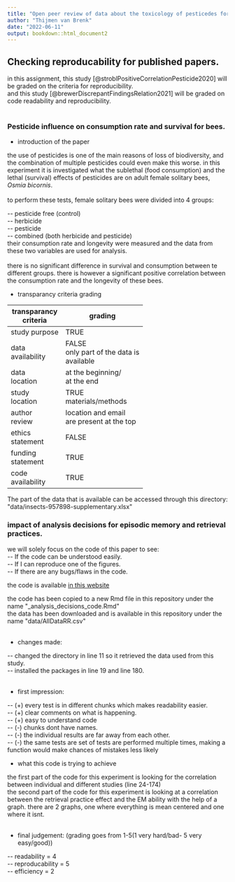 ```yaml
---
title: "Open peer review of data about the toxicology of pesticedes for bees"
author: "Thijmen van Brenk"
date: "2022-06-11"
output: bookdown::html_document2
---
```


## Checking reproducability for published papers.

in this assignment, this study [@stroblPositiveCorrelationPesticide2020] will be graded on the criteria for reproducibility.       
and this study [@brewerDiscrepantFindingsRelation2021] will be graded on code readability and reproducibility.
<br>
<br>


### Pesticide influence on consumption rate and survival for bees. 

* introduction of the paper          

the use of pesticides is one of the main reasons of loss of biodiversity, and the combination of multiple pesticides could even make this worse. in this experiment it is investigated what the sublethal (food consumption) and the lethal (survival) effects of pesticides are on adult female solitary bees, *Osmia bicornis*.       
<br>
to perform these tests, female solitary bees were divided into 4 groups:   

-- pesticide free (control)     
-- herbicide      
-- pesticide      
-- combined (both herbicide and pesticide)      
their consumption rate and longevity were measured and the data from these two variables are used for analysis.
<br>
<br>
there is no significant difference in survival and consumption between te different groups. there is however a significant positive correlation between the consumption rate and the longevity of these bees.


* transparancy criteria grading

| transparancy<br>criteria | grading                                        |
|--------------------------|------------------------------------------------|
| study purpose            | TRUE                                           |
| data<br>availability     | FALSE<br>only part of the data is<br>available |
| data <br>location        | at the beginning/<br>at the end                |
| study<br>location        | TRUE<br>materials/methods                      |
| author<br>review         | location and email<br>are present at the top   |
| ethics<br>statement      | FALSE                                          |
| funding<br>statement     | TRUE                                           |
| code<br>availability     | TRUE                                           |

The part of the data that is available can be accessed through this directory: "data/insects-957898-supplementary.xlsx"

### impact of analysis decisions for episodic memory and retrieval practices.

we will solely focus on the code of this paper to see:       
-- If the code can be understood easily.       
-- If I can reproduce one of the figures.        
-- If there are any bugs/flaws in the code.       

the code is available <span style="color:blue">[in this website](https://osf.io/dgcaz/)</span>        

the code has been copied to a new Rmd file in this repository under the name "_analysis_decisions_code.Rmd"        
the data has been downloaded and is available in this repository under the name "data/AllDataRR.csv"        
<br>        

* changes made:       

-- changed the directory in line 11 so it retrieved the data used from this study.        
-- installed the packages in line 19 and line 180.        
<br>        

* first impression:   

-- (+) every test is in different chunks which makes readability easier.       
-- (+) clear comments on what is happening.       
-- (+) easy to understand code        
-- (-) chunks dont have names.       
-- (-) the individual results are far away from each other.       
-- (-) the same tests are set of tests are performed multiple times, making a function would make chances of mistakes less likely
<br>        

* what this code is trying to achieve      

the first part of the code for this experiment is looking for the correlation between individual and different studies (line 24-174)       
the second part of the code for this experiment is looking at a correlation between the retrieval practice effect and the EM ability with the help of a graph. there are 2 graphs, one where everything is mean centered and one where it isnt.        
<br>        

* final judgement: (grading goes from 1-5(1 very hard/bad- 5 very easy/good))     

-- readability = 4        
-- reproducability = 5        
-- efficiency = 2       
